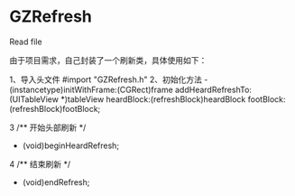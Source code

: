 # GZRefresh
Read file

由于项目需求，自己封装了一个刷新类，具体使用如下：

1、导入头文件 #import "GZRefresh.h"
2、初始化方法
-(instancetype)initWithFrame:(CGRect)frame
           addHeardRefreshTo:(UITableView *)tableView
                  heardBlock:(refreshBlock)heardBlock
                   footBlock:(refreshBlock)footBlock;

3
/**
 开始头部刷新
 */
- (void)beginHeardRefresh;

4
/**
 结束刷新
 */
- (void)endRefresh;
